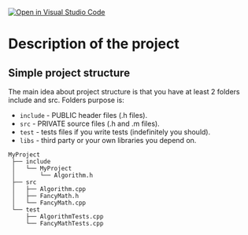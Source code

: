 [![Open in Visual Studio Code](https://classroom.github.com/assets/open-in-vscode-718a45dd9cf7e7f842a935f5ebbe5719a5e09af4491e668f4dbf3b35d5cca122.svg)](https://classroom.github.com/online_ide?assignment_repo_id=12921314&assignment_repo_type=AssignmentRepo)
# Description of the project

## Simple project structure
The main idea about project structure is that you have at least 2 folders include and src. Folders purpose is:

- `include` - PUBLIC header files (.h files).
- `src` - PRIVATE source files (.h and .m files).
- `test` - tests files if you write tests (indefinitely you should).
- `libs` - third party or your own libraries you depend on.

```
MyProject
 ├── include
 │   └── MyProject
 │       └── Algorithm.h
 ├── src
 │   ├── Algorithm.cpp
 │   ├── FancyMath.h
 │   └── FancyMath.cpp
 └── test
     ├── AlgorithmTests.cpp
     └── FancyMathTests.cpp
```
